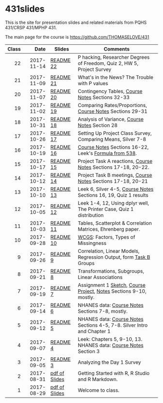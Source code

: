 # 431slides
This is the site for presentation slides and related materials from PQHS 431/CRSP 431/MPHP 431.

The main page for the course is https://github.com/THOMASELOVE/431

Class | Date | Slides | Comments
-----:| -----------------: | ------------------- | ------------------------
22 | 2017-11-14 | [README 22](https://github.com/THOMASELOVE/431slides/blob/master/class_22/README.md) | P hacking, Researcher Degrees of Freedom, Quiz 2, HW 5, Project Survey
21 | 2017-11-09 | [README 21](https://github.com/THOMASELOVE/431slides/blob/master/class_21/README.md) | What's in the News? The Trouble with P values
20 | 2017-11-07 | [README 20](https://github.com/THOMASELOVE/431slides/blob/master/class_20/README.md) | Contingency Tables, [Course Notes](https://thomaselove.github.io/431notes/) Sections 32-33
19 | 2017-11-02 | [README 19](https://github.com/THOMASELOVE/431slides/blob/master/class_19/README.md) | Comparing Rates/Proportions, [Course Notes](https://thomaselove.github.io/431notes/) Sections 29-31
18 | 2017-10-31 | [README 18](https://github.com/THOMASELOVE/431slides/blob/master/class_18/README.md) | Analysis of Variance, [Course Notes](https://thomaselove.github.io/431notes/) Section 28
17 | 2017-10-26 | [README 17](https://github.com/THOMASELOVE/431slides/blob/master/class_17/README.md) | Setting Up Project Class Survey, Comparing Means, Silver 7-8
16 | 2017-10-19 | [README 16](https://github.com/THOMASELOVE/431slides/blob/master/class_16/README.md) | [Course Notes](https://thomaselove.github.io/431notes/) Sections 16-22, Leek's [Formula from 538](https://fivethirtyeight.com/features/a-formula-for-decoding-health-news/).
15 | 2017-10-17 | [README 15](https://github.com/THOMASELOVE/431slides/blob/master/class_15/README.md) | Project Task A reactions, [Course Notes](https://thomaselove.github.io/431notes/) Sections 17-18, 20-22.
14 | 2017-10-12 | [README 14](https://github.com/THOMASELOVE/431slides/blob/master/class_14/README.md) | Project Task B meetings, [Course Notes](https://thomaselove.github.io/431notes/) Sections 17-18, 20-21
13 | 2017-10-10 | [README 13](https://github.com/THOMASELOVE/431slides/blob/master/class_13/README.md) | Leek 6, Silver 4-5, [Course Notes](https://thomaselove.github.io/431notes/) Sections 16, 19, Quiz 1 results
12 | 2017-10-05 | [README 12](https://github.com/THOMASELOVE/431slides/blob/master/class_12/README.md) | Leek 1-4, 12, Using dplyr well, The Printer Case, Quiz 1 distribution
11 | 2017-10-03 | [README 11](https://github.com/THOMASELOVE/431slides/blob/master/class_11/README.md) | Tables, Scatterplot & Correlation Matrices, Ehrenberg paper.
10 | 2017-09-28 | [README 10](https://github.com/THOMASELOVE/431slides/blob/master/class_10/README.md) | [WCGS](https://thomaselove.github.io/431notes/the-western-collaborative-group-study.html): Factors, Types of Missingness
9 | 2017-09-26 | [README 9](https://github.com/THOMASELOVE/431slides/blob/master/class_09/README.md) | Correlation, Linear Models,  Regression Output, form [Task B](https://github.com/THOMASELOVE/431project/tree/master/TaskB) Groups
8 | 2017-09-21 | [README 8](https://github.com/THOMASELOVE/431slides/blob/master/class_08/README.md) | Transformations, Subgroups, Linear Associations
7 | 2017-09-19 | [README 7](https://github.com/THOMASELOVE/431slides/blob/master/class_07/README.md) | Assignment 1 [Sketch](https://github.com/THOMASELOVE/431homework/blob/master/HW1/README.md), [Course Project](https://github.com/THOMASELOVE/431project), [Notes](https://thomaselove.github.io/431notes/) Sections 9-10, mostly. 
6 | 2017-09-14 | [README 6](https://github.com/THOMASELOVE/431slides/blob/master/class_06/README.md) | NHANES data: [Course Notes](https://thomaselove.github.io/431notes/) Sections 7-8, mostly. 
5 | 2017-09-12 | [README 5](https://github.com/THOMASELOVE/431slides/blob/master/class_05/README.md) | NHANES data: [Course Notes](https://thomaselove.github.io/431notes/) Sections 4-5, 7-8. Silver Intro and Chapter 1
4 | 2017-09-07 | [README 4](https://github.com/THOMASELOVE/431slides/blob/master/class_04/README.md) | Leek: Chapters 5, 9-10, 13. NHANES data: [Course Notes](https://thomaselove.github.io/431notes/) Section 3
3 | 2017-09-05 | [README 3](https://github.com/THOMASELOVE/431slides/blob/master/class_03/README.md) | Analyzing the Day 1 Survey
2 | 2017-08-31 | [pdf of Slides](https://github.com/THOMASELOVE/431slides/blob/master/class_01/431_2017_class-02-slides.pdf) | Getting Started with R, R Studio and R Markdown.
1 | 2017-08-29 | [pdf of Slides](https://github.com/THOMASELOVE/431slides/blob/master/class_01/431_2017_class-01-slides.pdf) | Welcome to class.

